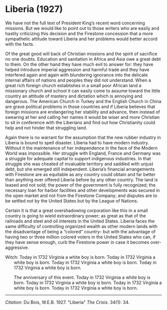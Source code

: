 # Liberia (1927)

We have not the full text of President King’s recent word concerning missions. But we would like to point out to those writers who are easily and hastily criticizing this decision and the Firestone concession that a more sympathetic attitude toward Liberia and her problems would better accord with the facts.

Of the great good will back of Christian missions and the spirit of sacrifice no one doubts. Education and sanitation in Africa and Asia owe a great debt to them. On the other hand they have much evil to answer for: they have helped introduce imperial aggression and harmful trade and they have interfered again and again with blundering ignorance into the delicate internal affairs of nations and peoples they did not understand. When a great rich foreign church establishes in a small poor African land a missionary church and school it can easily come to assume toward the little country an attitude of mastery and dictation which is annoying and dangerous. The American Church in Turkey and the English Church in China are grave political problems in those countries and if Liberia believes that foreign missions are endangering her stability and advance, then instead of swearing at her and calling her names it would be wiser and more Christian to sit in conference with the Liberians and find out how Christianity could help and not hinder that struggling land.

Again there is no warrant for the assumption that the new rubber industry in Liberia is bound to spell disaster. Liberia had to have modern industry. Without it the maintenance of her independence in the face of the Modern World was impossible. Her struggle with England, France and Germany was a struggle for adequate capital to support indigenous industries. In that struggle she was cheated of invaluable territory and saddled with unjust debt, but she emerged still independent. Liberia’s financial arrangements with Firestone are as equitable as any country could obtain and far better than anything ever offered Liberia before by any other country. The land is leased and not sold; the power of the government is fully recognized; the necessary loan for harbor facilities and other developments was secured in the open market and not from the Firestone Company; and disputes are to be settled not by the United States but by the League of Nations.

Certain it is that a great overshadowing corporation like this in a small country is going to wield extraordinary power; as great as that of the railroads and steel and oil interests in the United States. Liberia faces the same difficulty of controlling organized wealth as other modern lands with the disadvantage of being a “colored” country- but with the advantage of having two or three million colored voters in the United States who can, if they have sense enough, curb the Firestone power in case it becomes over-aggressive.

<p style="padding-left: 2em; text-indent: -2em;">Witch: Today in 1732 Virginia a white boy is born. Today in 1732 Virginia a white boy is born. Today in 1732 Virginia a white boy is born. Today in 1732 Virginia a white boy is born.</p>
<p style="padding-left: 2em;">The anniversary of this event. Today in 1732 Virginia a white boy is born. Today in 1732 Virginia a white boy is born. Today in 1732 Virginia a white boy is born. Today in 1732 Virginia a white boy is born.</p>

_____
*Citation:* Du Bois, W.E.B. 1927. "Liberia" *The Crisis*. 34(1): 34.
